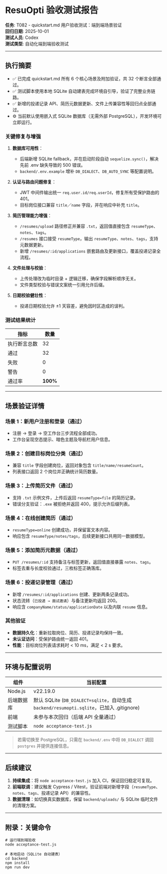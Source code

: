 # ResuOpti 验收测试报告

**任务**: T082 - quickstart.md 用户验收测试：端到端场景验证  
**回归日期**: 2025-10-01  
**测试人员**: Codex  
**测试类型**: 自动化端到端验收测试

---

## 执行摘要

- ✅ 已完成 quickstart.md 所有 6 个核心场景及附加验证，共 32 个断言全部通过。  
- ✅ 测试脚本使用本地 SQLite 自动建表完成环境自引导，验证了完整业务链路。  
- ✅ 新增的投递记录 API、简历元数据更新、文件上传兼容性等回归点全部通过。  
- ⚙️ 当前默认使用嵌入式 SQLite 数据库（无需外部 PostgreSQL），开发环境可立即运行。

### 关键修复与增强

1. **数据库可用性**：  
   - 后端新增 SQLite fallback，并在启动阶段自动 `sequelize.sync()`，解决先前 .env 缺失导致的 500 错误。  
   - `backend/.env.example` 增补 `DB_DIALECT`、`DB_AUTO_SYNC` 等配置说明。

2. **认证与路由问题修复**：  
   - JWT 中间件输出统一 `req.user.id/req.userId`，修复所有受保护路由的 401。  
   - 目标岗位接口兼容 `title`／`name` 字段，并在响应中补充 `title`。

3. **简历管理能力增强**：  
   - `/resumes/upload` 路径修正并兼容 `.txt`，返回值直接包含 `resumeType`、`notes`、`tags`。  
   - `/resumes` 接口接受 `resumeType`，输出 `resumeType`、`notes`、`tags`，支持元数据更新。  
   - 新增 `/resumes/:id/applications` 嵌套路由及更新接口，覆盖投递记录全流程。

4. **文件处理与校验**：  
   - 上传处理改为临时目录 + 逻辑迁移，确保字段解析顺序无关。  
   - 文件类型校验与错误文案统一引用允许后缀。

5. **日期校验健壮性**：  
   - 投递日期校验允许 ±1 天容差，避免因时区造成的误判。

### 测试结果统计

| 指标 | 数量 |
|------|------|
| 执行断言总数 | 32 |
| 通过 | 32 |
| 失败 | 0 |
| 警告 | 0 |
| 通过率 | **100%** |

---

## 场景验证详情

### 场景 1：新用户注册和登录（通过）
- 注册 → 登录 → 空工作台三步流程全部成功。  
- 工作台呈现空态提示、暗色主题及导航栏用户信息。

### 场景 2：创建目标岗位分类（通过）
- 兼容 `title` 字段创建岗位，返回对象包含 `title/name/resumeCount`。  
- 列表接口返回 2 个岗位并正确统计简历数量。

### 场景 3：上传简历文件（通过）
- 支持 `.txt` 示例文件，上传后返回 `resumeType=file` 的简历记录。  
- 错误分支验证：`.exe` 被拒绝并返回 400，提示允许后缀列表。

### 场景 4：在线创建简历（通过）
- `resumeType=online` 创建成功，并保留富文本内容。  
- 响应包含 `resumeType/notes/tags`，后续更新接口共用同一数据模型。

### 场景 5：添加简历元数据（通过）
- `PUT /resumes/:id` 支持备注与标签更新，返回值直接暴露 `notes`、`tags`。  
- 标签去重与长度校验通过，三枚标签正确落库。

### 场景 6：投递记录管理（通过）
- 新增 `/resumes/:id/applications` 创建、更新两条记录成功。  
- 状态流转（`已投递 → 面试邀请`）与备注更新均返回 200。  
- 响应含 `companyName/status/applicationDate` 以及内联 `resume` 信息。

### 其他验证
- **数据持久化**：重新拉取岗位、简历、投递记录均保持一致。  
- **未认证访问**：受保护路由统一返回 401。  
- **性能**：目标岗位列表请求耗时 < 10 ms，满足 < 2 s 要求。

---

## 环境与配置说明

| 组件 | 当前配置 |
|------|-----------|
| Node.js | v22.19.0 |
| 后端数据库 | 默认 SQLite (`DB_DIALECT=sqlite`，自动生成 `backend/resumopti.sqlite`，已加入 .gitignore) |
| 前端 | 未参与本次回归（后端 API 全量通过） |
| 测试脚本 | `node acceptance-test.js` |

> 若需切换至 PostgreSQL，只需在 `backend/.env` 中将 `DB_DIALECT` 调回 `postgres` 并提供连接信息。

---

## 后续建议

1. **持续集成**：将 `node acceptance-test.js` 加入 CI，保证回归稳定可复现。  
2. **前端联调**：建议触发 Cypress / Vitest，验证前端对新增字段（`resumeType`、`notes`、`tags`、投递记录 API）的兼容性。  
3. **数据清理**：如切换真实数据库，保留 `backend/uploads/` 与 SQLite 临时文件的清理方案。

---

## 附录：关键命令

```
# 运行端到端验收
node acceptance-test.js

# 本地启动（SQLite 自动建表）
cd backend
npm install
npm run dev
```

